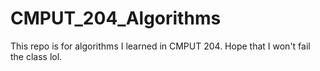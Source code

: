 # CMPUT_204_Algorithms
This repo is for algorithms I learned in CMPUT 204. Hope that I won't fail the class lol.
